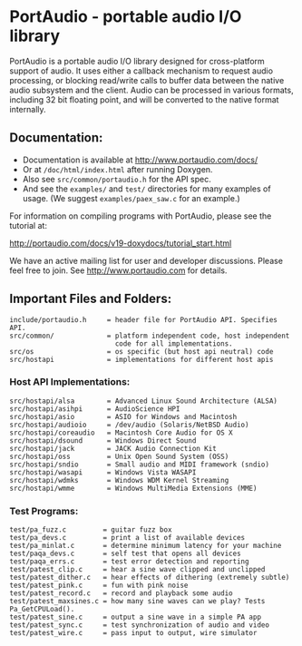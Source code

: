 # PortAudio - portable audio I/O library

PortAudio is a portable audio I/O library designed for cross-platform
support of audio. It uses either a callback mechanism to request audio 
processing, or blocking read/write calls to buffer data between the 
native audio subsystem and the client. Audio can be processed in various 
formats, including 32 bit floating point, and will be converted to the 
native format internally.

## Documentation:

* Documentation is available at http://www.portaudio.com/docs/
* Or at `/doc/html/index.html` after running Doxygen.
* Also see `src/common/portaudio.h` for the API spec.
* And see the `examples/` and `test/` directories for many examples of usage. (We suggest `examples/paex_saw.c` for an example.)

For information on compiling programs with PortAudio, please see the
tutorial at:

  http://portaudio.com/docs/v19-doxydocs/tutorial_start.html
  
We have an active mailing list for user and developer discussions.
Please feel free to join. See http://www.portaudio.com for details.

## Important Files and Folders:

    include/portaudio.h     = header file for PortAudio API. Specifies API.	
    src/common/             = platform independent code, host independent 
                              code for all implementations.
    src/os                  = os specific (but host api neutral) code
    src/hostapi             = implementations for different host apis


### Host API Implementations:

    src/hostapi/alsa        = Advanced Linux Sound Architecture (ALSA)
    src/hostapi/asihpi      = AudioScience HPI
    src/hostapi/asio        = ASIO for Windows and Macintosh
    src/hostapi/audioio     = /dev/audio (Solaris/NetBSD Audio)
    src/hostapi/coreaudio   = Macintosh Core Audio for OS X
    src/hostapi/dsound      = Windows Direct Sound
    src/hostapi/jack        = JACK Audio Connection Kit
    src/hostapi/oss         = Unix Open Sound System (OSS)
    src/hostapi/sndio       = Small audio and MIDI framework (sndio)
    src/hostapi/wasapi      = Windows Vista WASAPI
    src/hostapi/wdmks       = Windows WDM Kernel Streaming
    src/hostapi/wmme        = Windows MultiMedia Extensions (MME)


### Test Programs:

    test/pa_fuzz.c         = guitar fuzz box
    test/pa_devs.c         = print a list of available devices
    test/pa_minlat.c       = determine minimum latency for your machine
    test/paqa_devs.c       = self test that opens all devices
    test/paqa_errs.c       = test error detection and reporting
    test/patest_clip.c     = hear a sine wave clipped and unclipped
    test/patest_dither.c   = hear effects of dithering (extremely subtle)
    test/patest_pink.c     = fun with pink noise
    test/patest_record.c   = record and playback some audio
    test/patest_maxsines.c = how many sine waves can we play? Tests Pa_GetCPULoad().
    test/patest_sine.c     = output a sine wave in a simple PA app
    test/patest_sync.c     = test synchronization of audio and video
    test/patest_wire.c     = pass input to output, wire simulator
